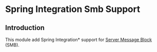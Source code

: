 Spring Integration Smb Support
==============================

## Introduction

This module add Spring Integration* support for [Server Message Block][] (SMB).

[Server Message Block]: http://en.wikipedia.org/wiki/Server_Message_Block

